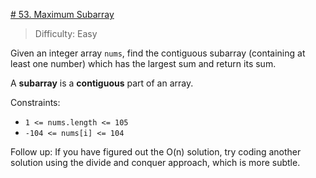 [# 53. Maximum Subarray](https://leetcode.com/problems/maximum-subarray/)

> Difficulty: Easy

Given an integer array `nums`, find the contiguous subarray (containing at least one number) which has the largest sum and return its sum.

A **subarray** is a **contiguous** part of an array.


Constraints:
- `1 <= nums.length <= 105`
- `-104 <= nums[i] <= 104`

Follow up: If you have figured out the O(n) solution, try coding another solution using the divide and conquer approach, which is more subtle.